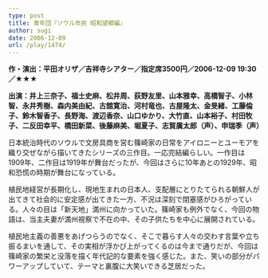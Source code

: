 ```yaml
---
type: post
title: 青年団『ソウル市民 昭和望郷編』
author: sugi
date: 2006-12-09
url: /play/1474/
---
```

**作・演出：平田オリザ／吉祥寺シアター／指定席3500円／2006-12-09 19:30／★★★**

**出演：井上三奈子、福士史麻、松井周、荻野友里、山本雅幸、高橋智子、小林智、永井秀樹、森内美由紀、古舘寛治、河村竜也、古屋隆太、金旻緒、工藤倫子、鈴木智香子、長野海、渡辺香奈、山口ゆかり、大竹直、山本裕子、村田牧子、二反田幸平、橋田新菜、後藤麻美、堀夏子、志賀廣太郎（声）、申瑞季（声）**

日本統治時代のソウルで文房具商を営む篠崎家の日常をアイロニーとユーモアを織り交ぜながら描いてきたシリーズの三作目。一応完結編らしい。一作目は1909年、二作目は1919年が舞台だったが、今回はさらに10年あとの1929年、昭和恐慌の時期が舞台になっている。

植民地経営が長期化し、現地生まれの日本人、支配層にとりたてられる朝鮮人が出てきて社会的に安定感が出てきた一方、不況は深刻で閉塞感がひろがっている。人々の目は「新天地」満州に向かっていた。篠崎家も例外でなく、今回の物語は、当主夫妻が満州視察で不在の中、その子供たちを中心に展開されている。

植民地主義の善悪をあげつらうのでなく、そこで暮らす人々の交わす言葉や立ち振るまいを通して、その実相が浮かび上がってくるのは今まで通りだが、今回は篠崎家の繁栄と没落を描く年代記的な要素を強く感じた。また、笑いの部分がパワーアップしていて、テーマと裏腹に大笑いできる芝居だった。
